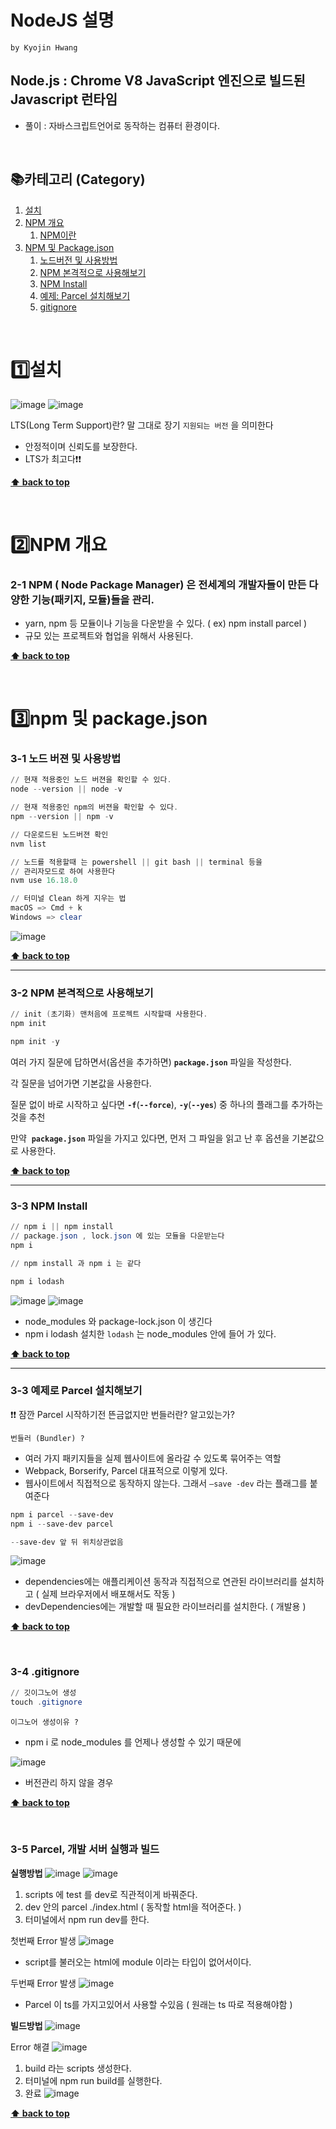 # NodeJS 설명

`by Kyojin Hwang`

## Node.js : Chrome V8 JavaScript 엔진으로 빌드된 Javascript 런타임

- 풀이 : 자바스크립트언어로 동작하는 컴퓨터 환경이다.

<br />

## 📚카테고리 (Category)
1. [설치](#1%EF%B8%8F⃣설치)
1. [NPM 개요](#2%EF%B8%8F⃣npm-개요)
   1. [NPM이란](#2-1-npm--node-package-manager-은-전세계의-개발자들이-만든-다양한-기능패키지-모듈들을-관리)
1. [NPM 및 Package.json](#3%EF%B8%8F⃣npm-및-packagejson)
   1. [노드버전 및 사용방법](#3-1-노드-버젼-및-사용방법)
   2. [NPM 본격적으로 사용해보기](#3-2-npm-본격적으로-사용해보기)
   3. [NPM Install](#3-3-npm-install)
   4. [예제: Parcel 설치해보기](#3-3-예제로-parcel-설치해보기)
   5. [gitignore](#3-4-gitignore)

<br/>

# 1️⃣설치
![image](https://github.com/KyoJin-Hwang/front-javascript-study/assets/84490050/0e7ce234-32e3-4740-b1fb-3cb5db5e9ebc)
![image](https://github.com/KyoJin-Hwang/front-javascript-study/assets/84490050/640570e8-029c-4209-b69c-7aa3920dd535)

LTS(Long Term Support)란? 말 그대로 장기 `지원되는 버전` 을 의미한다
- 안정적이며 신뢰도를 보장한다.
- LTS가 최고다❗❗

**[⬆ back to top](#카테고리-category)**

<br/>

# 2️⃣NPM 개요
### 2-1 NPM ( Node Package Manager) 은 전세계의 개발자들이 만든 다양한 기능(패키지, 모듈)들을 관리.
- yarn, npm 등 모듈이나 기능을 다운받을 수 있다. ( ex) npm install parcel )
- 규모 있는 프로젝트와 협업을 위해서 사용된다. 

**[⬆ back to top](#카테고리-category)**

<br/>

# 3️⃣npm 및 package.json
### 3-1 노드 버젼 및 사용방법
```powershell
// 현재 적용중인 노드 버젼을 확인할 수 있다. 
node --version || node -v 

// 현재 적용중인 npm의 버젼을 확인할 수 있다.
npm --version || npm -v

// 다운로드된 노드버젼 확인 
nvm list

// 노드를 적용할때 는 powershell || git bash || terminal 등을 
// 관리자모드로 하여 사용한다 
nvm use 16.18.0

// 터미널 Clean 하게 지우는 법
macOS => Cmd + k
Windows => clear 
```
![image](https://github.com/KyoJin-Hwang/front-javascript-study/assets/84490050/87f3a2a4-66ee-4869-b584-4fd60377b2a6)

**[⬆ back to top](#카테고리-category)**
<hr/>

### 3-2 NPM 본격적으로 사용해보기
```powershell
// init (초기화) 맨처음에 프로젝트 시작할때 사용한다.
npm init

npm init -y
```
여러 가지 질문에 답하면서(옵션을 추가하면) **`package.json`** 파일을 작성한다.

각 질문을 넘어가면 기본값을 사용한다.

질문 없이 바로 시작하고 싶다면 **`-f`**(**`--force`**), **`-y`**(**`--yes`**) 중 하나의 플래그를 추가하는 것을 추천

만약  **`package.json`** 파일을 가지고 있다면, 먼저 그 파일을 읽고 난 후 옵션을 기본값으로 사용한다.

**[⬆ back to top](#카테고리-category)**
<hr/>

### 3-3 NPM Install
```powershell
// npm i || npm install
// package.json , lock.json 에 있는 모듈을 다운받는다 
npm i 

// npm install 과 npm i 는 같다 

npm i lodash

```
![image](https://github.com/KyoJin-Hwang/front-javascript-study/assets/84490050/93796423-78f9-4b12-bbba-d6dc75d82910)
![image](https://github.com/KyoJin-Hwang/front-javascript-study/assets/84490050/aafa7579-d890-4d08-b74d-6379ea761fab)

- node_modules 와 package-lock.json 이 생긴다
- npm i lodash 설치한  `lodash` 는 node_modules 안에 들어 가 있다.

**[⬆ back to top](#카테고리-category)**
<hr/>

### 3-3 예제로 Parcel 설치해보기 

❗❗ 잠깐 Parcel 시작하기전 뜬금없지만 번들러란? 알고있는가? 

`번들러 (Bundler) ?`

- 여러 가지 패키지들을 실제 웹사이트에 올라갈 수 있도록 묶어주는 역할
- Webpack, Borserify, Parcel 대표적으로 이렇게 있다.
- 웹사이트에서 직접적으로 동작하지 않는다.  그래서 `—save -dev` 라는 플래그를 붙여준다

```powershell
npm i parcel --save-dev
npm i --save-dev parcel 

--save-dev 앞 뒤 위치상관없음
```
![image](https://github.com/KyoJin-Hwang/front-javascript-study/assets/84490050/93f44139-1b6d-49ab-b524-c329cc973e6d)
- dependencies에는 애플리케이션 동작과 직접적으로 연관된 라이브러리를 설치하고 ( 실제 브라우저에서 배포해서도 작동 ) 
- devDependencies에는 개발할 때 필요한 라이브러리를 설치한다. ( 개발용 ) 

**[⬆ back to top](#카테고리-category)**

<br/>

### 3-4 .gitignore
```powershell
// 깃이그노어 생성
touch .gitignore 
```
 
`이그노어 생성이유 ?`
- npm i 로 node_modules 를 언제나 생성할 수 있기 때문에

![image](https://github.com/KyoJin-Hwang/front-javascript-study/assets/84490050/7fda1361-034b-46df-a0eb-218de3036d12)

- 버전관리 하지 않을  경우 

**[⬆ back to top](#카테고리-category)**

<br/>

### 3-5 Parcel, 개발 서버 실행과 빌드 

**실행방법**
![image](https://github.com/KyoJin-Hwang/front-javascript-study/assets/84490050/df578dd6-3e67-42a4-91aa-0b6917bbf6fc)
![image](https://github.com/KyoJin-Hwang/front-javascript-study/assets/84490050/8b6c4cde-e33c-41e3-bed9-2ce30b91bf52)

1. scripts 에 test 를 dev로 직관적이게 바꿔준다.
2. dev 안의 parcel ./index.html ( 동작할 html을 적어준다. ) 
3. 터미널에서 npm run dev를 한다.

첫번째 Error 발생 
![image](https://github.com/KyoJin-Hwang/front-javascript-study/assets/84490050/62a5824a-49ff-4c09-9447-8b3cb84b7ed2)
- script를 불러오는 html에 module 이라는 타입이 없어서이다.

두번째 Error 발생 
![image](https://github.com/KyoJin-Hwang/front-javascript-study/assets/84490050/e1e31aa5-c861-4004-83a8-7bbf67c230ff)
- Parcel 이 ts를 가지고있어서 사용할 수있음 ( 원래는 ts 따로 적용해야함 ) 

**빌드방법**
![image](https://github.com/KyoJin-Hwang/front-javascript-study/assets/84490050/5667974b-a1cb-436a-b6fa-e492d586a123)

Error 해결 
![image](https://github.com/KyoJin-Hwang/front-javascript-study/assets/84490050/2579938d-d768-45a7-b0f3-23f9e5dfa4fa)

1. build 라는 scripts 생성한다.
2. 터미널에 npm run build를 실행한다. 
3. 완료
![image](https://github.com/KyoJin-Hwang/front-javascript-study/assets/84490050/6b137925-d492-4891-bb5d-95bf7768b10b)


**[⬆ back to top](#카테고리-category)**

<br/>


